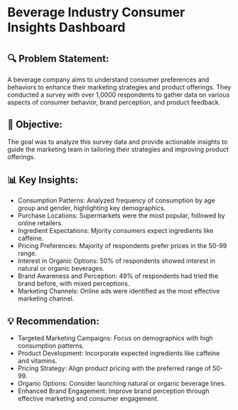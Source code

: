 # Beverage Industry Consumer Insights Dashboard
#

## 🔍 Problem Statement:
A beverage company aims to understand consumer preferences and behaviors to enhance their marketing strategies and product offerings. They conducted a survey with over 1,0000 respondents to gather data on various aspects of consumer behavior, brand perception, and product feedback.

## 🎯 Objective:
The goal was to analyze this survey data and provide actionable insights to guide the marketing team in tailoring their strategies and improving product offerings.

## 📊 Key Insights:
- Consumption Patterns: Analyzed frequency of consumption by age group and gender, highlighting key demographics.
- Purchase Locations: Supermarkets were the most popular, followed by online retailers.
- Ingredient Expectations: Mjority consumers expect ingredients like caffeine.
- Pricing Preferences: Majority of respondents prefer prices in the 50-99 range.
- Interest in Organic Options: 50% of respondents showed interest in natural or organic beverages.
- Brand Awareness and Perception: 49% of respondents had tried the brand before, with mixed perceptions.
- Marketing Channels: Online ads were identified as the most effective marketing channel.

## 💡 **Recommendation**:
- Targeted Marketing Campaigns: Focus on demographics with high consumption patterns.
- Product Development: Incorporate expected ingredients like caffeine and vitamins.
- Pricing Strategy: Align product pricing with the preferred range of 50-99.
- Organic Options: Consider launching natural or organic beverage lines.
- Enhanced Brand Engagement: Improve brand perception through effective marketing and consumer engagement.
